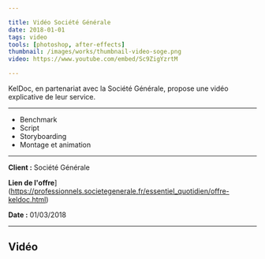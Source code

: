 ```yaml
---

title: Vidéo Société Générale
date: 2018-01-01
tags: video
tools: [photoshop, after-effects]
thumbnail: /images/works/thumbnail-video-soge.png
video: https://www.youtube.com/embed/Sc9ZigYzrtM

---
```


KelDoc, en partenariat avec la Société Générale, propose une vidéo explicative de leur service.

---

- Benchmark
- Script
- Storyboarding
- Montage et animation

---

**Client :** Société Générale

**Lien de l'offre**](https://professionnels.societegenerale.fr/essentiel_quotidien/offre-keldoc.html)

**Date :** 01/03/2018

---

## Vidéo
